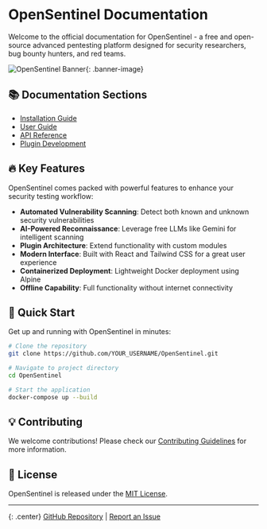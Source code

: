 ﻿# OpenSentinel Documentation

Welcome to the official documentation for OpenSentinel - a free and open-source advanced pentesting platform designed for security researchers, bug bounty hunters, and red teams.

![OpenSentinel Banner](assets/banner.png){: .banner-image}

## 📚 Documentation Sections

- [Installation Guide](installation.md)
- [User Guide](user-guide.md)
- [API Reference](api-reference.md)
- [Plugin Development](plugins.md)

## 🔥 Key Features

OpenSentinel comes packed with powerful features to enhance your security testing workflow:

- **Automated Vulnerability Scanning**: Detect both known and unknown security vulnerabilities
- **AI-Powered Reconnaissance**: Leverage free LLMs like Gemini for intelligent scanning
- **Plugin Architecture**: Extend functionality with custom modules
- **Modern Interface**: Built with React and Tailwind CSS for a great user experience
- **Containerized Deployment**: Lightweight Docker deployment using Alpine
- **Offline Capability**: Full functionality without internet connectivity

## 🚀 Quick Start

Get up and running with OpenSentinel in minutes:

```bash
# Clone the repository
git clone https://github.com/YOUR_USERNAME/OpenSentinel.git

# Navigate to project directory
cd OpenSentinel

# Start the application
docker-compose up --build
```

## 💡 Contributing

We welcome contributions! Please check our [Contributing Guidelines](contributing.md) for more information.

## 📜 License

OpenSentinel is released under the [MIT License](../LICENSE).

---

{: .center}
[GitHub Repository](https://github.com/YOUR_USERNAME/OpenSentinel) | [Report an Issue](https://github.com/YOUR_USERNAME/OpenSentinel/issues)

<style>
.banner-image {
  max-width: 100%;
  border-radius: 8px;
  margin: 2rem 0;
}
.center {
  text-align: center;
}
</style>
